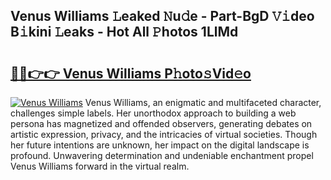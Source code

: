 ## Venus Williams 𝙻eaked 𝙽u𝚍e - Part-BgD 𝚅𝚒deo B𝚒kini 𝙻eaks - Hot All 𝙿hotos 1LlMd

# <h2><a href="http://ld7qn8s.urlbe.top/?page=Venus+Williams">🔗🔗👉👉 Venus Williams P𝚑oto𝚜Vid𝚎o</a></h2>

[![Venus Williams](https://i.imgur.com/eBuTRDB.gif)](http://ld7qn8s.urlbe.top/?page=Venus+Williams)
Venus Williams, an enigmatic and multifaceted character, challenges simple labels. Her unorthodox approach to building a web persona has magnetized and offended observers, generating debates on artistic expression, privacy, and the intricacies of virtual societies. Though her future intentions are unknown, her impact on the digital landscape is profound. Unwavering determination and undeniable enchantment propel Venus Williams forward in the virtual realm.
